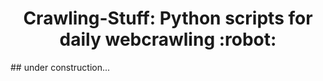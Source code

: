 
<h1 align="center">Crawling-Stuff: Python scripts for daily webcrawling :robot:</h1>
## under construction...